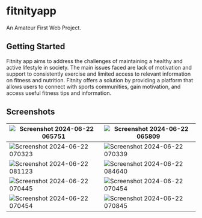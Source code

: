 # fitnityapp

An Amateur First Web Project.

## Getting Started

Fitnity app aims to address the challenges of maintaining a healthy and active lifestyle in society. The main issues faced are lack of motivation and support to consistently exercise and limited access to relevant information on fitness and nutrition. Fitnity offers a solution by providing a platform that allows users to connect with sports communities, gain motivation, and access useful fitness tips and information.

## Screenshots
|![Screenshot 2024-06-22 065751](https://github.com/GedeSuyoga/Web-Fitnity/assets/173435463/a90552b9-fc59-4d70-95cb-d3242dd521bb)|![Screenshot 2024-06-22 065809](https://github.com/GedeSuyoga/Web-Fitnity/assets/173435463/48a7018c-61cf-4fa6-b5c7-bde9bbc11cdd)|
|---|---|
|![Screenshot 2024-06-22 070323](https://github.com/GedeSuyoga/Web-Fitnity/assets/173435463/fc09402c-d301-4da1-b719-dd8bc23a0491)|![Screenshot 2024-06-22 070339](https://github.com/GedeSuyoga/Web-Fitnity/assets/173435463/b5385bc8-2ce6-4888-88de-ea3fd7631f53)|
|![Screenshot 2024-06-22 081123](https://github.com/GedeSuyoga/Web-Fitnity/assets/173435463/8568627e-8b52-4b12-9182-cc7d26af2482)|![Screenshot 2024-06-22 084640](https://github.com/GedeSuyoga/Web-Fitnity/assets/173435463/b08429df-3839-42ad-a485-0d9844e59777)|
|![Screenshot 2024-06-22 070445](https://github.com/GedeSuyoga/Web-Fitnity/assets/173435463/2c6b48e3-2d1f-4adb-aed9-69f08dd3e4cb)|![Screenshot 2024-06-22 070454](https://github.com/GedeSuyoga/Web-Fitnity/assets/173435463/97322eae-4dab-47d7-a60a-e0d384669ca4)|
|![Screenshot 2024-06-22 070454](https://github.com/GedeSuyoga/Web-Fitnity/assets/173435463/4a0f9d63-b350-422d-9037-a38d75b3df12)|![Screenshot 2024-06-22 070845](https://github.com/GedeSuyoga/Web-Fitnity/assets/173435463/0a7c66dc-34b5-4173-81da-5fcde3fd5369)|









